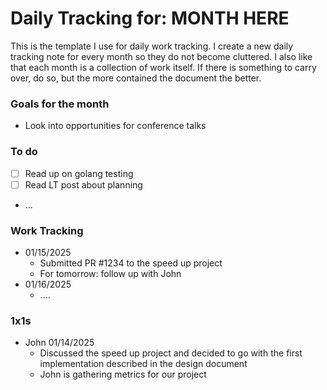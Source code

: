 # Daily Tracking for: MONTH HERE

This is the template I use for daily work tracking. I create a new daily tracking note for every month so they do not become cluttered.
I also like that each month is a collection of work itself. If there is something to carry over, do so, but the more contained the document the better.

### Goals for the month

* Look into opportunities for conference talks

### To do

* [ ] Read up on golang testing
* [ ] Read LT post about planning
* ...

### Work Tracking

* 01/15/2025
  * Submitted PR #1234 to the speed up project
  * For tomorrow: follow up with John
* 01/16/2025
  * ....

### 1x1s

* John 01/14/2025
  * Discussed the speed up project and decided to go with the first implementation described in the design document
  * John is gathering metrics for our project
